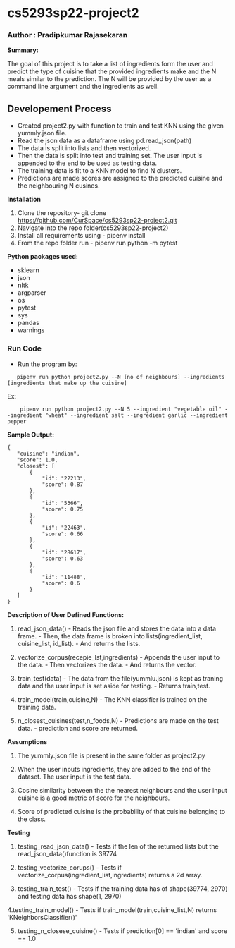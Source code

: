 # cs5293sp22-project2

### Author : Pradipkumar Rajasekaran

__Summary:__

The goal of this project is to take a list of ingredients form the user and predict the type of cuisine that the provided ingredients make 
and the N meals similar to the prediction. The N will be provided by the user as a command line argument and the ingredients as well. 

## Developement Process

- Created project2.py with function to train and test KNN using the given yummly.json file.
- Read the json data as a dataframe using pd.read_json(path)
- The data is split into lists and then vectorized.
- Then the data is split into test and training set. The user input is appended to the end to be used as testing data.
- The training data is fit to a KNN model to find N clusters.
- Predictions are made scores are assigned to the predicted cuisine and the neighbouring N cusines.

__Installation__


1. Clone the repository- git clone https://github.com/CurSpace/cs5293sp22-project2.git
2. Navigate into the repo folder(cs5293sp22-project2)
3. Install all requirements using - pipenv install
4. From the repo folder run - pipenv run python -m pytest


__Python packages used:__

- sklearn
- json
- nltk 
- argparser
- os
- pytest
- sys
- pandas
- warnings

### Run Code

- Run the program by:
```
   pipenv run python project2.py --N [no of neighbours] --ingredients [ingredients that make up the cuisine]
```

   Ex: 
   
   ```
       pipenv run python project2.py --N 5 --ingredient "vegetable oil" --ingredient "wheat" --ingredient salt --ingredient garlic --ingredient pepper
   ```
   __Sample Output:__
   
 ```
{
    "cuisine": "indian",
    "score": 1.0,
    "closest": [
        {
            "id": "22213",
            "score": 0.87
        },
        {
            "id": "5366",
            "score": 0.75
        },
        {
            "id": "22463",
            "score": 0.66
        },
        {
            "id": "28617",
            "score": 0.63
        },
        {
            "id": "11488",
            "score": 0.6
        }
    ]
}
 ```
 
 __Description of User Defined Functions:__
 
 1. read_json_data() - Reads the json file and stores the data into a data frame.
                     - Then, the data frame is broken into lists(ingredient_list, cuisine_list, id_list).
                     - And returns the lists.

 2. vectorize_corpus(recepie_lst,ingredients)
                     - Appends the user input to the data.
                     - Then vectorizes the data.
                     - And returns the vector. 

 3. train_test(data) - The data from the file(yummlu.json) is kept as traning data and the user input is set aside for testing.
                     - Returns train,test.

 4. train_model(train,cuisine,N)
                     - The KNN classifier is trained on the training data.

 5. n_closest_cuisines(test,n_foods,N)
                     - Predictions are made on the test data.
                     - prediction and score are returned.
                                       
 
 
 
__Assumptions__

1. The yummly.json file is present in the same folder as project2.py
  
2. When the user inputs ingredients, they are added to the end of the dataset. The user input is the test data. 

3. Cosine similarity between the the nearest neighbours and the user input cuisine is a good metric of score for the neighbours.

4. Score of predicted cuisine is the probability of that cuisine belonging to the class.
 
__Testing__

1. testing_read_json_data() - Tests if the len of the returned lists but the read_json_data()function is 39774

2. testing_vectorize_corups() - Tests if vectorize_corpus(ingredient_list,ingredients) returns a 2d array. 
 
3. testing_train_test() - Tests if the training data has of shape(39774, 2970) and testing data has shape(1, 2970)

4.testing_train_model() - Tests if train_model(train,cuisine_list,N) returns 'KNeighborsClassifier()'

5. testing_n_closese_cuisine() - Tests if prediction[0] == 'indian' and score == 1.0

